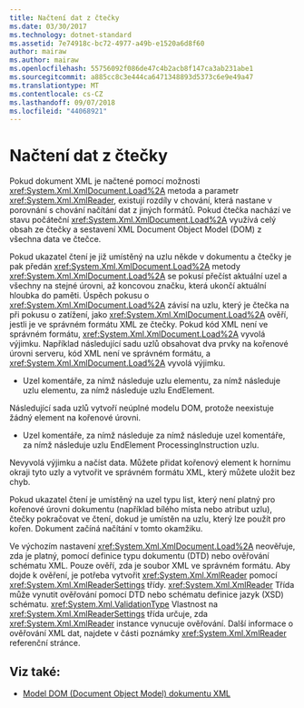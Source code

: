 ```yaml
---
title: Načtení dat z čtečky
ms.date: 03/30/2017
ms.technology: dotnet-standard
ms.assetid: 7e74918c-bc72-4977-a49b-e1520a6d8f60
author: mairaw
ms.author: mairaw
ms.openlocfilehash: 55756092f086de47c4b2acb8f147ca3ab231abe1
ms.sourcegitcommit: a885cc8c3e444ca6471348893d5373c6e9e49a47
ms.translationtype: MT
ms.contentlocale: cs-CZ
ms.lasthandoff: 09/07/2018
ms.locfileid: "44068921"
---
```

# <a name="load-data-from-a-reader"></a>Načtení dat z čtečky
Pokud dokument XML je načtené pomocí možnosti <xref:System.Xml.XmlDocument.Load%2A> metoda a parametr <xref:System.Xml.XmlReader>, existují rozdíly v chování, která nastane v porovnání s chování načítání dat z jiných formátů. Pokud čtečka nachází ve stavu počáteční <xref:System.Xml.XmlDocument.Load%2A> využívá celý obsah ze čtečky a sestavení XML Document Object Model (DOM) z všechna data ve čtečce.  
  
 Pokud ukazatel čtení je již umístěný na uzlu někde v dokumentu a čtečky je pak předán <xref:System.Xml.XmlDocument.Load%2A> metody <xref:System.Xml.XmlDocument.Load%2A> se pokusí přečíst aktuální uzel a všechny na stejné úrovni, až koncovou značku, která ukončí aktuální hloubka do paměti. Úspěch pokusu o <xref:System.Xml.XmlDocument.Load%2A> závisí na uzlu, který je čtečka na při pokusu o zatížení, jako <xref:System.Xml.XmlDocument.Load%2A> ověří, jestli je ve správném formátu XML ze čtečky. Pokud kód XML není ve správném formátu, <xref:System.Xml.XmlDocument.Load%2A> vyvolá výjimku. Například následující sadu uzlů obsahovat dva prvky na kořenové úrovni serveru, kód XML není ve správném formátu, a <xref:System.Xml.XmlDocument.Load%2A> vyvolá výjimku.  
  
-   Uzel komentáře, za nímž následuje uzlu elementu, za nímž následuje uzlu elementu, za nímž následuje uzlu EndElement.  
  
 Následující sada uzlů vytvoří neúplné modelu DOM, protože neexistuje žádný element na kořenové úrovni.  
  
-   Uzel komentáře, za nímž následuje za nímž následuje uzel komentáře, za nímž následuje uzlu EndElement ProcessingInstruction uzlu.  
  
 Nevyvolá výjimku a načíst data. Můžete přidat kořenový element k hornímu okraji tyto uzly a vytvořit ve správném formátu XML, který můžete uložit bez chyb.  
  
 Pokud ukazatel čtení je umístěný na uzel typu list, který není platný pro kořenové úrovni dokumentu (například bílého místa nebo atribut uzlu), čtečky pokračovat ve čtení, dokud je umístěn na uzlu, který lze použít pro kořen. Dokument začíná načítání v tomto okamžiku.  
  
 Ve výchozím nastavení <xref:System.Xml.XmlDocument.Load%2A> neověřuje, zda je platný, pomocí definice typu dokumentu (DTD) nebo ověřování schématu XML. Pouze ověří, zda je soubor XML ve správném formátu. Aby dojde k ověření, je potřeba vytvořit <xref:System.Xml.XmlReader> pomocí <xref:System.Xml.XmlReaderSettings> třídy. <xref:System.Xml.XmlReader> Třída může vynutit ověřování pomocí DTD nebo schématu definice jazyk (XSD) schématu. <xref:System.Xml.ValidationType> Vlastnost na <xref:System.Xml.XmlReaderSettings> třída určuje, zda <xref:System.Xml.XmlReader> instance vynucuje ověřování. Další informace o ověřování XML dat, najdete v části poznámky <xref:System.Xml.XmlReader> referenční stránce.  
  
## <a name="see-also"></a>Viz také:

- [Model DOM (Document Object Model) dokumentu XML](../../../../docs/standard/data/xml/xml-document-object-model-dom.md)

